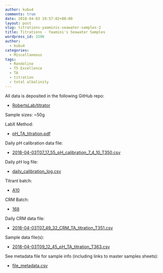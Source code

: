 ```yaml
---
author: kubu4
comments: true
date: 2018-04-03 19:57:02+00:00
layout: post
slug: titrations-yaaminis-seawater-samples-2
title: Titrations - Yaamini's Seawater Samples
wordpress_id: 3196
author:
  - kubu4
categories:
  - Miscellaneous
tags:
  - Rondolino
  - T5 Excellence
  - TA
  - titration
  - total alkalinity
---
```


All data is deposited in the following GitHub repo:





  * [RobertsLab/titrator](https://github.com/RobertsLab/titrator)



Sample sizes: ~50g

LabX Method:



  * [pH_TA_titration.pdf](https://github.com/RobertsLab/titrator/blob/master/LabX_method_files/pH_TA_titration.pdf)



Daily pH calibration data file:



  * [2018-04-03T07_17_55_pH_calibration_7_4_10_T350.csv
](https://github.com/RobertsLab/titrator/raw/master/data/cal_data/2018-04-03T07_17_55_pH_calibration_7_4_10_T350.csv)



Daily pH log file:



  * [daily_calibration_log.csv](https://github.com/RobertsLab/titrator/blob/master/data/cal_data/daily_calibration_log.csv)



Titrant batch:



  * [A10](https://github.com/RobertsLab/titrator/blob/master/data/acid_certifications/Batch_A10_CoA.pdf)



CRM Batch:



  * [168](https://github.com/RobertsLab/titrator/blob/master/data/crm_certifications/Batch168.pdf)



Daily CRM data file:



  * [2018-04-03T07_49_32_CRM_TA_titration_T351.csv
](https://github.com/RobertsLab/titrator/raw/master/data/titration_data/crm_data/2018-04-03T07_49_32_CRM_TA_titration_T351.csv)



Sample data file(s):



  * [2018-04-03T09_12_45_pH_TA_titration_T363.csv
](https://github.com/RobertsLab/titrator/raw/master/data/titration_data/sample_data/2018-04-03T09_12_45_pH_TA_titration_T363.csv)



See metadata file for sample info (including links to master samples sheets):



  * [file_metadata.csv](https://github.com/RobertsLab/titrator/blob/master/data/titration_data/sample_data/file_metadata.csv)


